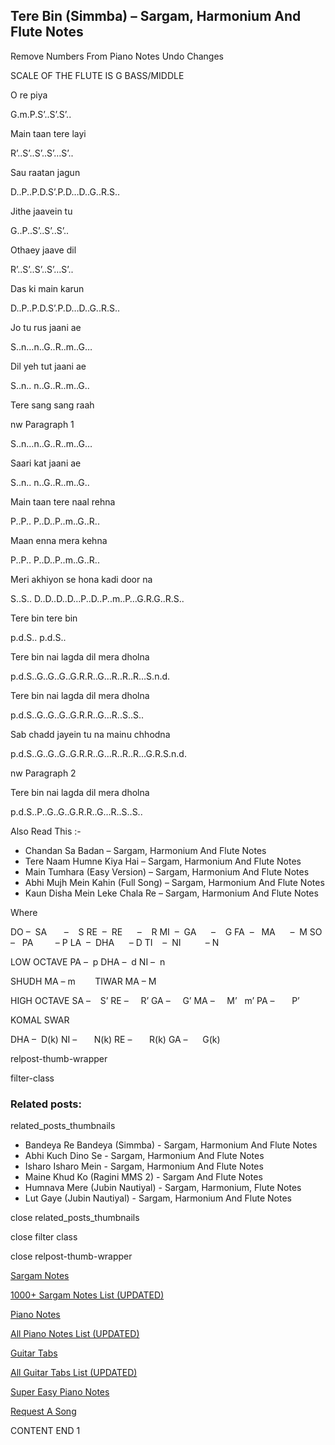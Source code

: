 
## Tere Bin (Simmba) – Sargam, Harmonium And Flute Notes

Remove Numbers From Piano Notes
Undo Changes

SCALE OF THE FLUTE IS G BASS/MIDDLE

O re piya

G.m.P.S’..S’.S’..

Main taan tere layi

R’..S’..S’..S’…S’..

Sau raatan jagun

D..P..P.D.S’.P.D…D..G..R.S..

Jithe jaavein tu

G..P..S’..S’..S’..

Othaey jaave dil

R’..S’..S’..S’…S’..

Das ki main karun

D..P..P.D.S’.P.D…D..G..R.S..

Jo tu rus jaani ae

S..n…n..G..R..m..G…

Dil yeh tut jaani ae

S..n.. n..G..R..m..G..

Tere sang sang raah

nw Paragraph 1

S..n…n..G..R..m..G…

Saari kat jaani ae

S..n.. n..G..R..m..G..

Main taan tere naal rehna

P..P.. P..D..P..m..G..R..

Maan enna mera kehna

P..P.. P..D..P..m..G..R..

Meri akhiyon se hona kadi door na

S..S.. D..D..D..D…P..D..P..m..P…G.R.G..R.S..

Tere bin tere bin

p.d.S.. p.d.S..

Tere bin nai lagda dil mera dholna

p.d.S..G..G..G..G.R.R..G…R..R..R…S.n.d.

Tere bin nai lagda dil mera dholna

p.d.S..G..G..G..G.R.R..G…R..S..S..

Sab chadd jayein tu na mainu chhodna

p.d.S..G..G..G..G.R.R..G…R..R..R…G.R.S.n.d.

nw Paragraph 2

Tere bin nai lagda dil mera dholna

p.d.S..P..G..G..G.R.R..G…R..S..S..

Also Read This :-

* Chandan Sa Badan – Sargam, Harmonium And Flute Notes
* Tere Naam Humne Kiya Hai – Sargam, Harmonium And Flute Notes
* Main Tumhara (Easy Version) – Sargam, Harmonium And Flute Notes
* Abhi Mujh Mein Kahin (Full Song) – Sargam, Harmonium And Flute Notes
* Kaun Disha Mein Leke Chala Re – Sargam, Harmonium And Flute Notes

Where

DO –  SA       –    S
RE  –  RE      –    R
MI  –  GA      –    G
FA  –   MA      –  M
SO  –   PA         – P
LA  –  DHA      – D
TI    –  NI          – N

LOW OCTAVE
PA –  p
DHA –  d
NI –  n

SHUDH MA – m        TIWAR MA – M

HIGH OCTAVE
SA –    S’
RE –     R’
GA –     G’
MA –     M’   m’
PA –       P’

KOMAL SWAR

DHA –  D(k)
NI –       N(k)
RE –       R(k)
GA –      G(k)

relpost-thumb-wrapper

filter-class

### Related posts:

related_posts_thumbnails

* Bandeya Re Bandeya (Simmba) - Sargam, Harmonium And Flute Notes
* Abhi Kuch Dino Se - Sargam, Harmonium And Flute Notes
* Isharo Isharo Mein - Sargam, Harmonium And Flute Notes
* Maine Khud Ko (Ragini MMS 2) - Sargam And Flute Notes
* Humnava Mere (Jubin Nautiyal) - Sargam, Harmonium, Flute Notes
* Lut Gaye (Jubin Nautiyal) - Sargam, Harmonium And Flute Notes

close related_posts_thumbnails

close filter class

close relpost-thumb-wrapper

[Sargam Notes](https://www.notationsworld.com/sargam-notes.html)

[1000+ Sargam Notes List (UPDATED)](https://www.notationsworld.com/all-songs-list-sargam-notes.html)

[Piano Notes](https://www.notationsworld.com/piano-notes.html)

[All Piano Notes List (UPDATED)](https://www.notationsworld.com/all-songs-list-piano-notes.html)

[Guitar Tabs](https://www.notationsworld.com/guitar-tabs.html)

[All Guitar Tabs List (UPDATED)](https://www.notationsworld.com/all-songs-list-guitar-tabs.html)

[Super Easy Piano Notes](https://studywall.in/)

[Request A Song](https://www.notationsworld.com/request-a-song.html)

CONTENT END 1

